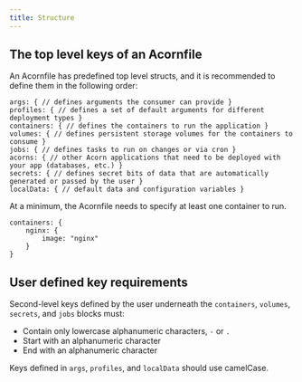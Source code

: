 ```yaml
---
title: Structure
---
```


## The top level keys of an Acornfile

An Acornfile has predefined top level structs, and it is recommended to define them in the following order:

```acorn
args: { // defines arguments the consumer can provide }
profiles: { // defines a set of default arguments for different deployment types }
containers: { // defines the containers to run the application }
volumes: { // defines persistent storage volumes for the containers to consume }
jobs: { // defines tasks to run on changes or via cron }
acorns: { // other Acorn applications that need to be deployed with your app (databases, etc.) }
secrets: { // defines secret bits of data that are automatically generated or passed by the user }
localData: { // default data and configuration variables }
```

At a minimum, the Acornfile needs to specify at least one container to run.

```acorn
containers: {
    nginx: {
        image: "nginx"
    }
}
```

## User defined key requirements

Second-level keys defined by the user underneath the `containers`, `volumes`, `secrets`, and `jobs` blocks must:

* Contain only lowercase alphanumeric characters, `-` or `.`
* Start with an alphanumeric character
* End with an alphanumeric character

Keys defined in `args`, `profiles`, and `localData` should use camelCase.
